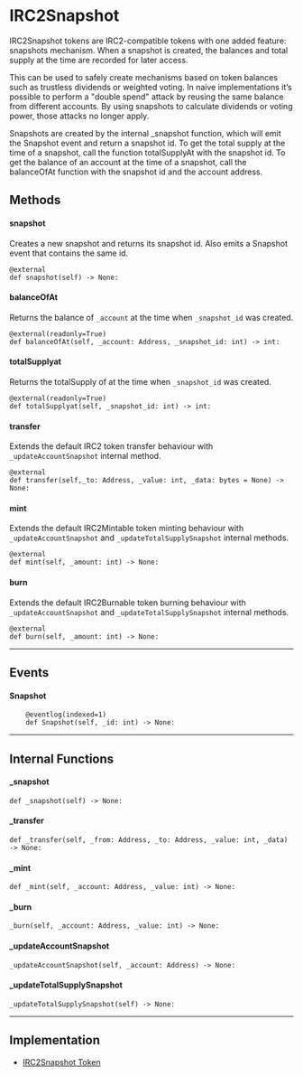 # IRC2Snapshot
IRC2Snapshot tokens are IRC2-compatible tokens with one added feature: snapshots mechanism. When a snapshot is created, the balances and total supply at the time are recorded for later access.

This can be used to safely create mechanisms based on token balances such as trustless dividends or weighted voting. In naive implementations it’s possible to perform a "double spend" attack by reusing the same balance from different accounts. By using snapshots to calculate dividends or voting power, those attacks no longer apply. 

Snapshots are created by the internal _snapshot function, which will emit the Snapshot event and return a snapshot id. To get the total supply at the time of a snapshot, call the function totalSupplyAt with the snapshot id. To get the balance of an account at the time of a snapshot, call the balanceOfAt function with the snapshot id and the account address.

## Methods

#### snapshot
Creates a new snapshot and returns its snapshot id. Also emits a Snapshot event that contains the same id.
```
@external
def snapshot(self) -> None:
```

#### balanceOfAt
Returns the balance of `_account` at the time when `_snapshot_id` was created.
```
@external(readonly=True)
def balanceOfAt(self, _account: Address, _snapshot_id: int) -> int:
```

#### totalSupplyat
Returns the totalSupply of at the time when `_snapshot_id` was created.
```
@external(readonly=True)
def totalSupplyat(self, _snapshot_id: int) -> int:
```

#### transfer
Extends the default IRC2 token transfer behaviour with `_updateAccountSnapshot` internal method.
```
@external
def transfer(self,_to: Address, _value: int, _data: bytes = None) -> None:
```

#### mint
Extends the default IRC2Mintable token minting behaviour with `_updateAccountSnapshot` and `_updateTotalSupplySnapshot` internal methods.
```
@external
def mint(self, _amount: int) -> None:
```

#### burn
Extends the default IRC2Burnable token burning behaviour with `_updateAccountSnapshot` and `_updateTotalSupplySnapshot` internal methods.
```
@external
def burn(self, _amount: int) -> None:
```

---

## Events

#### Snapshot

```
	@eventlog(indexed=1)
	def Snapshot(self, _id: int) -> None:
```

---


## Internal Functions
#### _snapshot
```
def _snapshot(self) -> None:
```


#### _transfer
```
def _transfer(self, _from: Address, _to: Address, _value: int, _data) -> None:
```


#### _mint
```
def _mint(self, _account: Address, _value: int) -> None:
```

#### _burn
```
_burn(self, _account: Address, _value: int) -> None:
```

#### _updateAccountSnapshot
```
_updateAccountSnapshot(self, _account: Address) -> None:
```

#### _updateTotalSupplySnapshot
```
_updateTotalSupplySnapshot(self) -> None:
```

---

## Implementation

* [IRC2Snapshot Token](https://github.com/OpenZeppelin/openzeppelin-contracts/blob/master/contracts/token/ERC20/ERC20Snapshot.sol, "IRC2Snapshot")